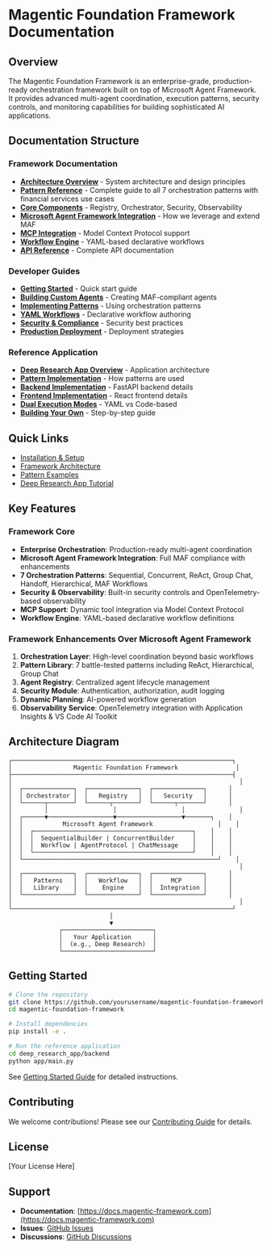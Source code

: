 # Magentic Foundation Framework Documentation

## Overview

The Magentic Foundation Framework is an enterprise-grade, production-ready orchestration framework built on top of Microsoft Agent Framework. It provides advanced multi-agent coordination, execution patterns, security controls, and monitoring capabilities for building sophisticated AI applications.

## Documentation Structure

### Framework Documentation
- **[Architecture Overview](./framework/architecture.md)** - System architecture and design principles
- **[Pattern Reference](./framework/pattern-reference.md)** - Complete guide to all 7 orchestration patterns with financial services use cases
- **[Core Components](./framework/core-components.md)** - Registry, Orchestrator, Security, Observability
- **[Microsoft Agent Framework Integration](./framework/msft-agent-framework.md)** - How we leverage and extend MAF
- **[MCP Integration](./framework/mcp-integration.md)** - Model Context Protocol support
- **[Workflow Engine](./framework/workflow-engine.md)** - YAML-based declarative workflows
- **[API Reference](./framework/api-reference.md)** - Complete API documentation

### Developer Guides
- **[Getting Started](./guides/getting-started.md)** - Quick start guide
- **[Building Custom Agents](./guides/custom-agents.md)** - Creating MAF-compliant agents
- **[Implementing Patterns](./guides/implementing-patterns.md)** - Using orchestration patterns
- **[YAML Workflows](./guides/yaml-workflows.md)** - Declarative workflow authoring
- **[Security & Compliance](./guides/security.md)** - Security best practices
- **[Production Deployment](./guides/deployment.md)** - Deployment strategies

### Reference Application
- **[Deep Research App Overview](./reference-app/overview.md)** - Application architecture
- **[Pattern Implementation](./reference-app/patterns.md)** - How patterns are used
- **[Backend Implementation](./reference-app/backend.md)** - FastAPI backend details
- **[Frontend Implementation](./reference-app/frontend.md)** - React frontend details
- **[Dual Execution Modes](./reference-app/execution-modes.md)** - YAML vs Code-based
- **[Building Your Own](./reference-app/building-your-own.md)** - Step-by-step guide

## Quick Links

- [Installation & Setup](./guides/getting-started.md#installation)
- [Framework Architecture](./framework/architecture.md)
- [Pattern Examples](./framework/patterns.md#examples)
- [Deep Research App Tutorial](./reference-app/building-your-own.md)

## Key Features

### Framework Core
- **Enterprise Orchestration**: Production-ready multi-agent coordination
- **Microsoft Agent Framework Integration**: Full MAF compliance with enhancements
- **7 Orchestration Patterns**: Sequential, Concurrent, ReAct, Group Chat, Handoff, Hierarchical, MAF Workflows
- **Security & Observability**: Built-in security controls and OpenTelemetry-based observability
- **MCP Support**: Dynamic tool integration via Model Context Protocol
- **Workflow Engine**: YAML-based declarative workflow definitions

### Framework Enhancements Over Microsoft Agent Framework
1. **Orchestration Layer**: High-level coordination beyond basic workflows
2. **Pattern Library**: 7 battle-tested patterns including ReAct, Hierarchical, Group Chat
3. **Agent Registry**: Centralized agent lifecycle management
4. **Security Module**: Authentication, authorization, audit logging
5. **Dynamic Planning**: AI-powered workflow generation
6. **Observability Service**: OpenTelemetry integration with Application Insights & VS Code AI Toolkit

## Architecture Diagram

```
┌─────────────────────────────────────────────────────────────┐
│                 Magentic Foundation Framework                │
├─────────────────────────────────────────────────────────────┤
│                                                               │
│  ┌──────────────┐  ┌──────────────┐  ┌──────────────┐      │
│  │ Orchestrator │  │   Registry   │  │   Security   │      │
│  └──────┬───────┘  └──────┬───────┘  └──────┬───────┘      │
│         │                  │                  │               │
│  ┌──────▼──────────────────▼──────────────────▼───────┐    │
│  │           Microsoft Agent Framework                  │    │
│  │  ┌────────────────────────────────────────────┐    │    │
│  │  │  SequentialBuilder | ConcurrentBuilder     │    │    │
│  │  │  Workflow | AgentProtocol | ChatMessage    │    │    │
│  │  └────────────────────────────────────────────┘    │    │
│  └──────────────────────────────────────────────────────┘    │
│                                                               │
│  ┌──────────────┐  ┌──────────────┐  ┌──────────────┐      │
│  │   Patterns   │  │   Workflow   │  │     MCP      │      │
│  │   Library    │  │    Engine    │  │  Integration │      │
│  └──────────────┘  └──────────────┘  └──────────────┘      │
│                                                               │
└─────────────────────────────────────────────────────────────┘
                            │
                            ▼
              ┌─────────────────────────┐
              │   Your Application      │
              │  (e.g., Deep Research)  │
              └─────────────────────────┘
```

## Getting Started

```bash
# Clone the repository
git clone https://github.com/yourusername/magentic-foundation-framework.git
cd magentic-foundation-framework

# Install dependencies
pip install -e .

# Run the reference application
cd deep_research_app/backend
python app/main.py
```

See [Getting Started Guide](./guides/getting-started.md) for detailed instructions.

## Contributing

We welcome contributions! Please see our [Contributing Guide](../CONTRIBUTING.md) for details.

## License

[Your License Here]

## Support

- **Documentation**: [https://docs.magentic-framework.com](https://docs.magentic-framework.com)
- **Issues**: [GitHub Issues](https://github.com/yourusername/magentic-foundation-framework/issues)
- **Discussions**: [GitHub Discussions](https://github.com/yourusername/magentic-foundation-framework/discussions)
